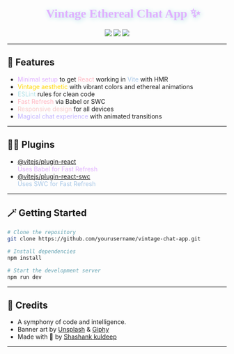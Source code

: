 <h1 align="center" style="color:#e0b0ff; font-family:'Cedarville Cursive', cursive; text-shadow: 2px 2px 12px #b0e0e6;">
  🌸✨ Vintage Ethereal Chat App ✨🌸
</h1>

<p align="center">
  <img src="https://img.shields.io/badge/React-v18.2.0-ffb6c1?style=for-the-badge&logo=react" />
  <img src="https://img.shields.io/badge/Vite-v4.0.0-e0b0ff?style=for-the-badge&logo=vite" />
  <img src="https://img.shields.io/badge/License-MIT-ffd700?style=for-the-badge" />
</p>

---

## 🌈 Features

- <span style="color:#e0b0ff;">Minimal setup</span> to get <span style="color:#ffb6c1;">React</span> working in <span style="color:#a7c7e7;">Vite</span> with HMR
- <span style="color:#ffd700;">Vintage aesthetic</span> with vibrant colors and ethereal animations
- <span style="color:#b0e0e6;">ESLint</span> rules for clean code
- <span style="color:#ffb6c1;">Fast Refresh</span> via Babel or SWC
- <span style="color:#f7cac9;">Responsive design</span> for all devices
- <span style="color:#c1b2ff;">Magical chat experience</span> with animated transitions

---

## 🧚‍♂️ Plugins

- [@vitejs/plugin-react](https://github.com/vitejs/vite-plugin-react/blob/main/packages/plugin-react) <br>
  <span style="color:#e0b0ff;">Uses Babel for Fast Refresh</span>
- [@vitejs/plugin-react-swc](https://github.com/vitejs/vite-plugin-react/blob/main/packages/plugin-react-swc) <br>
  <span style="color:#a7c7e7;">Uses SWC for Fast Refresh</span>

---

## 🪄 Getting Started

```bash
# Clone the repository
git clone https://github.com/yourusername/vintage-chat-app.git

# Install dependencies
npm install

# Start the development server
npm run dev
```

---

## 💖 Credits

- A symphony of code and intelligence.
- Banner art by [Unsplash](https://unsplash.com/) & [Giphy](https://giphy.com/)
- Made with 💜 by [Shashank kuldeep](https://github.com/yourusername)
---
